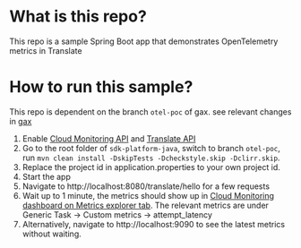 # What is this repo?
This repo is a sample Spring Boot app that demonstrates OpenTelemetry metrics in Translate

# How to run this sample?
This repo is dependent on the branch `otel-poc` of gax. see relevant changes in [gax](https://github.com/googleapis/sdk-platform-java/pull/1807)
1. Enable [Cloud Monitoring API](https://pantheon.corp.google.com/apis/api/monitoring.googleapis.com) and [Translate API](https://pantheon.corp.google.com/apis/api/translate.googleapis.com)
2. Go to the root folder of `sdk-platform-java`, switch to branch `otel-poc`, run `mvn clean install -DskipTests -Dcheckstyle.skip -Dclirr.skip`. 
3. Replace the project id in application.properties to your own project id.
4. Start the app
5. Navigate to http://localhost:8080/translate/hello for a few requests
6. Wait up to 1 minute, the metrics should show up in [Cloud Monitoring dashboard on Metrics explorer tab](https://pantheon.corp.google.com/monitoring/metrics-explorer). The relevant metrics are under Generic Task -> Custom metrics -> attempt_latency
7. Alternatively, navigate to http://localhost:9090 to see the latest metrics without waiting.
